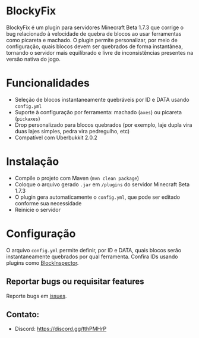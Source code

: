 # BlockyFix

BlockyFix é um plugin para servidores Minecraft Beta 1.7.3 que corrige o bug relacionado à velocidade de quebra de blocos ao usar ferramentas como picareta e machado. O plugin permite personalizar, por meio de configuração, quais blocos devem ser quebrados de forma instantânea, tornando o servidor mais equilibrado e livre de inconsistências presentes na versão nativa do jogo.

# Funcionalidades

- Seleção de blocos instantaneamente quebráveis por ID e DATA usando `config.yml`
- Suporte à configuração por ferramenta: machado (`axes`) ou picareta (`pickaxes`)
- Drop personalizado para blocos quebrados (por exemplo, laje dupla vira duas lajes simples, pedra vira pedregulho, etc)
- Compatível com Uberbukkit 2.0.2

# Instalação

- Compile o projeto com Maven (`mvn clean package`)
- Coloque o arquivo gerado `.jar` em `/plugins` do servidor Minecraft Beta 1.7.3
- O plugin gera automaticamente o `config.yml`, que pode ser editado conforme sua necessidade
- Reinicie o servidor

# Configuração

O arquivo `config.yml` permite definir, por ID e DATA, quais blocos serão instantaneamente quebrados por qual ferramenta. Confira IDs usando plugins como [BlockInspector](https://github.com/andradecore/BlockInspector).

## Reportar bugs ou requisitar features

Reporte bugs em [issues](https://github.com/andradecore/BlockyFix/issues).

## Contato:

- Discord: https://discord.gg/tthPMHrP
